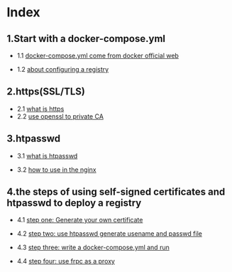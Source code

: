 # Index

## 1.Start with a docker-compose.yml 
 
* 1.1 [docker-compose.yml come from docker official web](/contents/1-1.md)

* 1.2 [about configuring a registry](/contents/1-2.md)

## 2.https(SSL/TLS)

* 2.1 [what is https](/contents/2-1.md)
* 2.2 [use openssl to private CA](/contents/2-2.md) 

## 3.htpasswd

* 3.1 [what is htpasswd](/contents/3-1.md)

* 3.2 [how to use in the nginx](/contents/3-2.md)

## 4.the steps of using self-signed certificates and htpasswd to deploy a registry

* 4.1 [step one: Generate your own certificate ](/contents/4-1.md)

* 4.2 [step two: use htpasswd generate usename and passwd file](/contents/4-2.md)

* 4.3 [step three: write a docker-compose.yml and run ](/contents/4-3.md)

* 4.4 [step four: use frpc as a proxy ](/contents/4-4.md)




